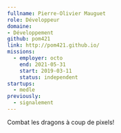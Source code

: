```yaml
---
fullname: Pierre-Olivier Mauguet
role: Développeur
domaine:
- Développement
github: pom421
link: http://pom421.github.io/
missions:
  - employer: octo
    end: 2021-05-31
    start: 2019-03-11
    status: independent
startups:
  - medle
previously:
  - signalement
---
```

Combat les dragons à coup de pixels!
